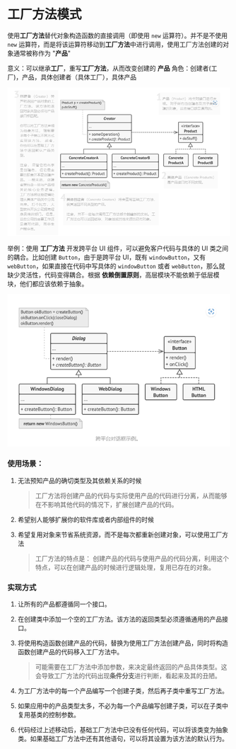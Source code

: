 # 工厂方法模式

使用**工厂方法**替代对象构造函数的直接调用（即使用 `new` 运算符）。并不是不使用 `new` 运算符，而是将该运算符移动到**工厂方法**中进行调用，使用工厂方法创建的对象通常被称作为 "**产品**"

意义：可以继承**工厂**，重写**工厂方法**，从而改变创建的 **产品**
角色：创建者(工厂)，产品，具体创建者（具体工厂），具体产品

![alt text](./assets/image.png)

举例：使用 **工厂方法** 开发跨平台 UI 组件，可以避免客户代码与具体的 UI 类之间的耦合。比如创建 `Button`，由于是跨平台 UI，既有 `windowButton`，又有 `webButton`，如果直接在代码中写具体的 `windowButton` 或者 `webButton`，那么就缺少灵活性，代码变得耦合。根据 **依赖倒置原则**，高层模块不能依赖于低层模块，他们都应该依赖于抽象。

![alt text](./assets/createButton.png)

### 使用场景：

1. 无法预知产品的确切类型及其依赖关系的时候

   > 工厂方法将创建产品的代码与实际使用产品的代码进行分离，从而能够在不影响其他代码的情况下，扩展创建产品的代码。

2. 希望别人能够扩展你的软件库或者内部组件的时候

3. 希望复用对象来节省系统资源，而不是每次都重新创建对象，可以使用工厂方法
   > 工厂方法的特点是： 创建产品的代码与使用产品的代码分离，利用这个特点，可以在创建产品的时候进行逻辑处理，复用已存在的对象。

### 实现方式

1. 让所有的产品都遵循同一个接口。

2. 在创建类中添加一个空的工厂方法。该方法的返回类型必须遵循通用的产品接口。

3. 将使用构造函数创建产品的代码，替换为使用工厂方法创建产品，同时将构造函数创建产品的代码移入工厂方法中。
   > 可能需要在工厂方法中添加参数，来决定最终返回的产品具体类型。这会导致工厂方法的代码出现**条件分支**进行判断，看起来及其的丑陋。

4. 为工厂方法中的每一个产品编写一个创建子类，然后再子类中重写工厂方法。

5. 如果应用中的产品类型太多，不必为每一个产品编写创建子类，可以在子类中复用基类的控制参数。

6. 代码经过上述移动后，基础工厂方法中已没有任何代码，可以将该类变为抽象类。如果基础工厂方法中还有其他语句，可以将其设置为该方法的默认行为。